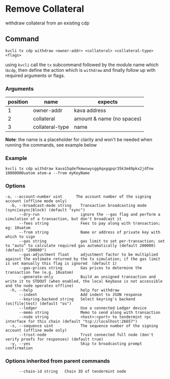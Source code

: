 # Remove Collateral

withdraw collateral from an existing cdp

## Command
```
kvcli tx cdp withdraw <owner-addr> <collateral> <collateral-type> <flags>
```

using ```kvcli``` call the ```tx``` subcommand followed by the module name which is```cdp```, then define the action which is ```withdraw``` and finally follow up with required arguments or flags.

### Arguments
position|name|expects
|--|--|--|
1|owner-addr| kava address
2|collateral| amount & name (no spaces)
3|collateral-type| name


**Note**: the name is a placeholder for clarity and won't be needed when running the commands, see example below

### Example
```
kvcli tx cdp withdraw kava15qdefkmwswysgg4qxgqpqr35k3m49pkx2jdfnw 10000000uatom atom-a --from myKeyName
```
 
### Options
```
-a, --account-number uint      The account number of the signing account (offline mode only)
  -b, --broadcast-mode string    Transaction broadcasting mode (sync|async|block) (default "sync")
      --dry-run                  ignore the --gas flag and perform a simulation of a transaction, but don't broadcast it
      --fees string              Fees to pay along with transaction; eg: 10uatom
      --from string              Name or address of private key with which to sign
      --gas string               gas limit to set per-transaction; set to "auto" to calculate required gas automatically (default 200000) (default "200000")
      --gas-adjustment float     adjustment factor to be multiplied against the estimate returned by the tx simulation; if the gas limit is set manually this flag is ignored  (default 1)
      --gas-prices string        Gas prices to determine the transaction fee (e.g. 10uatom)
      --generate-only            Build an unsigned transaction and write it to STDOUT (when enabled, the local Keybase is not accessible and the node operates offline)
  -h, --help                     help for withdraw
      --indent                   Add indent to JSON response
      --keyring-backend string   Select keyring's backend (os|file|test) (default "os")
      --ledger                   Use a connected Ledger device
      --memo string              Memo to send along with transaction
      --node string              <host>:<port> to tendermint rpc interface for this chain (default "tcp://localhost:26657")
  -s, --sequence uint            The sequence number of the signing account (offline mode only)
      --trust-node               Trust connected full node (don't verify proofs for responses) (default true)
  -y, --yes                      Skip tx broadcasting prompt confirmation
```

### Options inherited from parent commands
```
      --chain-id string   Chain ID of tendermint node
```